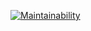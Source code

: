 [![Maintainability](https://api.codeclimate.com/v1/badges/0eac835f0f435b627e6b/maintainability)](https://codeclimate.com/github/KyKyPyKy19/Zadanie-12-1/maintainability)

